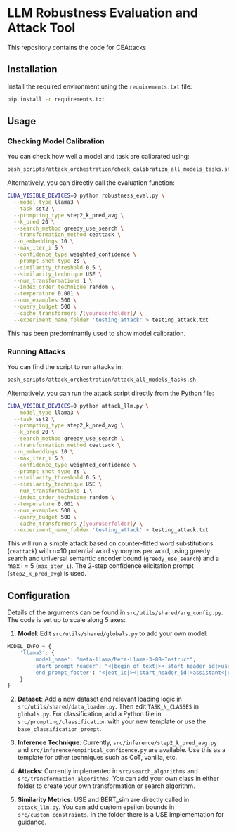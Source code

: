 # LLM Robustness Evaluation and Attack Tool

This repository contains the code for CEAttacks

## Installation

Install the required environment using the `requirements.txt` file:

```bash
pip install -r requirements.txt
```

## Usage

### Checking Model Calibration

You can check how well a model and task are calibrated using:

```bash
bash_scripts/attack_orchestration/check_calibration_all_models_tasks.sh
```

Alternatively, you can directly call the evaluation function:

```bash
CUDA_VISIBLE_DEVICES=0 python robustness_eval.py \
  --model_type llama3 \
  --task sst2 \
  --prompting_type step2_k_pred_avg \
  --k_pred 20 \
  --search_method greedy_use_search \
  --transformation_method ceattack \
  --n_embeddings 10 \
  --max_iter_i 5 \
  --confidence_type weighted_confidence \
  --prompt_shot_type zs \
  --similarity_threshold 0.5 \
  --similarity_technique USE \
  --num_transformations 1 \
  --index_order_technique random \
  --temperature 0.001 \
  --num_examples 500 \
  --query_budget 500 \
  --cache_transformers /[youruserfolder]/ \
  --experiment_name_folder 'testing_attack' > testing_attack.txt
```

This has been predominantly used to show model calibration.

### Running Attacks

You can find the script to run attacks in:

```bash
bash_scripts/attack_orchestration/attack_all_models_tasks.sh
```

Alternatively, you can run the attack script directly from the Python file:

```bash
CUDA_VISIBLE_DEVICES=0 python attack_llm.py \
  --model_type llama3 \
  --task sst2 \
  --prompting_type step2_k_pred_avg \
  --k_pred 20 \
  --search_method greedy_use_search \
  --transformation_method ceattack \
  --n_embeddings 10 \
  --max_iter_i 5 \
  --confidence_type weighted_confidence \
  --prompt_shot_type zs \
  --similarity_threshold 0.5 \
  --similarity_technique USE \
  --num_transformations 1 \
  --index_order_technique random \
  --temperature 0.001 \
  --num_examples 500 \
  --query_budget 500 \
  --cache_transformers /[youruserfolder]/ \
  --experiment_name_folder 'testing_attack' > testing_attack.txt
```

This will run a simple attack based on counter-fitted word substitutions (`ceattack`) with n=10 potential word synonyms per word, using greedy search and universal semantic encoder bound (`greedy_use_search`) and a max i = 5 (`max_iter_i`). The 2-step confidence elicitation prompt (`step2_k_pred_avg`) is used.

## Configuration

Details of the arguments can be found in `src/utils/shared/arg_config.py`. The code is set up to scale along 5 axes:

1. **Model**: Edit `src/utils/shared/globals.py` to add your own model:

```python
MODEL_INFO = {
    'llama3': {
        'model_name': "meta-llama/Meta-Llama-3-8B-Instruct",
        'start_prompt_header': "<|begin_of_text|><|start_header_id|>user<|end_header_id|>",
        'end_prompt_footer': "<|eot_id|><|start_header_id|>assistant<|end_header_id|>"
    }
}
```

2. **Dataset**: Add a new dataset and relevant loading logic in `src/utils/shared/data_loader.py`. Then edit `TASK_N_CLASSES` in `globals.py`. For classification, add a Python file in `src/prompting/classification` with your new template or use the `base_classification_prompt`.

3. **Inference Technique**: Currently, `src/inference/step2_k_pred_avg.py` and `src/inference/empirical_confidence.py` are available. Use this as a template for other techniques such as CoT, vanilla, etc.

4. **Attacks**: Currently implemented in `src/search_algorithms` and `src/transformation_algorithms`. You can add your own class in either folder to create your own transformation or search algorithm.

5. **Similarity Metrics**: USE and BERT_sim are directly called in `attack_llm.py`. You can add custom epsilon bounds in `src/custom_constraints`. In the folder there is a USE implementation for guidance.
 


